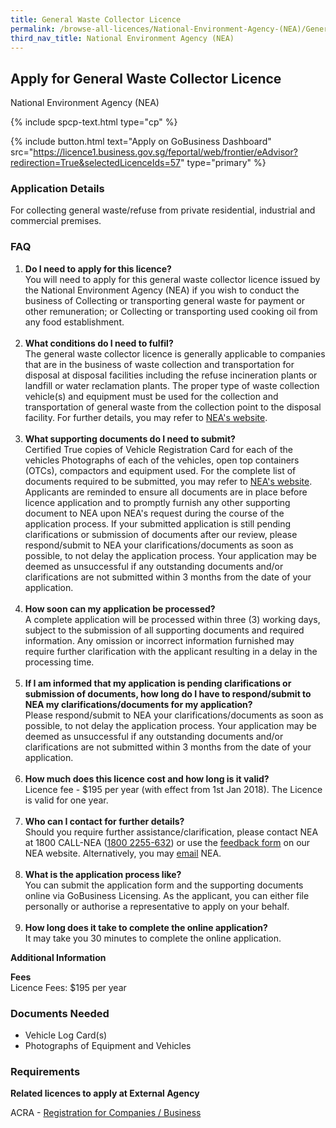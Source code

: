```yaml
---
title: General Waste Collector Licence
permalink: /browse-all-licences/National-Environment-Agency-(NEA)/General-Waste-Collector-Licence
third_nav_title: National Environment Agency (NEA)
---
```


## Apply for General Waste Collector Licence

National Environment Agency (NEA)

{% include spcp-text.html type="cp" %}

{% include button.html text="Apply on GoBusiness Dashboard" src="https://licence1.business.gov.sg/feportal/web/frontier/eAdvisor?redirection=True&selectedLicenceIds=57" type="primary" %}

### Application Details

<p>For collecting general waste/refuse from private residential, industrial and commercial premises.</p>
<h3>FAQ</h3>
<ol>
<li><strong>Do I need to apply for this licence?</strong><br />You will need to apply for this general waste collector licence issued by the National Environment Agency (NEA) if you wish to conduct the business of Collecting or transporting general waste for payment or other remuneration; or Collecting or transporting used cooking oil from any food establishment.<br /><br /></li>
<li><strong>What conditions do I need to fulfil?</strong><br />The general waste collector licence is generally applicable to companies that are in the business of waste collection and transportation for disposal at disposal facilities including the refuse incineration plants or landfill or water reclamation plants. The proper type of waste collection vehicle(s) and equipment must be used for the collection and transportation of general waste from the collection point to the disposal facility. For further details, you may refer to <a href="https://www.nea.gov.sg/our-services/waste-management/waste-collection-systems" target="_blank" rel="noopener">NEA's website</a>. <br /><br /></li>
<li><strong>What supporting documents do I need to submit?</strong><br />Certified True copies of Vehicle Registration Card for each of the vehicles Photographs of each of the vehicles, open top containers (OTCs), compactors and equipment used. For the complete list of documents required to be submitted, you may refer to <a href="https://www.nea.gov.sg/our-services/waste-management/waste-collection-systems" target="_blank" rel="noopener">NEA's website</a>. Applicants are reminded to ensure all documents are in place before licence application and to promptly furnish any other supporting document to NEA upon NEA's request during the course of the application process. If your submitted application is still pending clarifications or submission of documents after our review, please respond/submit to NEA your clarifications/documents as soon as possible, to not delay the application process. Your application may be deemed as unsuccessful if any outstanding documents and/or clarifications are not submitted within 3 months from the date of your application.<br /><br /></li>
<li><strong>How soon can my application be processed?</strong><br />A complete application will be processed within three (3) working days, subject to the submission of all supporting documents and required information. Any omission or incorrect information furnished may require further clarification with the applicant resulting in a delay in the processing time.<br /><br /></li>
<li><strong>If I am informed that my application is pending clarifications or submission of documents, how long do I have to respond/submit to NEA my clarifications/documents for my application?</strong><br />Please respond/submit to NEA your clarifications/documents as soon as possible, to not delay the application process. Your application may be deemed as unsuccessful if any outstanding documents and/or clarifications are not submitted within 3 months from the date of your application.<br /><br /></li>
<li><strong>How much does this licence cost and how long is it valid?</strong><br />Licence fee - $195 per year (with effect from 1st Jan 2018). The Licence is valid for one year.<br /><br /></li>
<li><strong>Who can I contact for further details?</strong><br />Should you require further assistance/clarification, please contact NEA at 1800 CALL-NEA (<a href="tel:18002255632" target="_blank" rel="noopener">1800 2255-632</a>) or use the <a href="https://www.nea.gov.sg/corporate-functions/feedback" target="_blank" rel="noopener">feedback form</a> on our NEA website. Alternatively, you may <a href="mailto:NEA_WMlicence@nea.gov.sg" target="_blank" rel="noopener">email</a> NEA.<br /><br /></li>
<li><strong>What is the application process like?</strong><br />You can submit the application form and the supporting documents online via GoBusiness Licensing. As the applicant, you can either file personally or authorise a representative to apply on your behalf.<br /><br /></li>
<li><strong>How long does it take to complete the online application?</strong><br />It may take you 30 minutes to complete the online application.</li>
</ol>

**Additional Information**

<p><strong>Fees</strong><br />Licence Fees: $195 per year</p>

### Documents Needed

<ul>
<li>Vehicle Log Card(s)</li>
<li>Photographs of Equipment and Vehicles</li>
</ul>

### Requirements

<p><strong>Related licences to apply at External Agency</strong></p>
<p>ACRA - <a href="https://www.acra.gov.sg/Home/" target="_blank" rel="noopener">Registration for Companies / Business</a></p>

